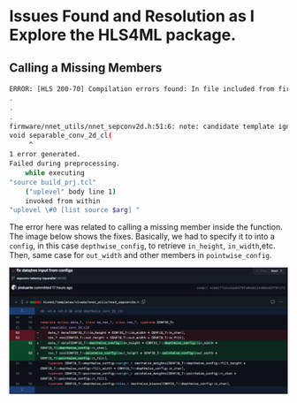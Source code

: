 # Issues Found and Resolution as I Explore the HLS4ML package.
## Calling a Missing Members
```bash
ERROR: [HLS 200-70] Compilation errors found: In file included from firmware/smartpixels.cpp:1: ...
.
.
.
firmware/nnet_utils/nnet_sepconv2d.h:51:6: note: candidate template ignored: substitution failure [with data_T = ap_fixed<12, 11, 5, 3, 0>, dw_res_T = ap_fixed<12, 11, 5, 3, 0>, res_T = ap_fixed<12, 11, 5, 3, 0>, CONFIG_T = config2]
void separable_conv_2d_cl(
     ^
1 error generated.
Failed during preprocessing.
    while executing
"source build_prj.tcl"
    ("uplevel" body line 1)
    invoked from within
"uplevel \#0 [list source $arg] "
```
The error here was related to calling a missing member inside the function. The image below shows the fixes. Basically, we had to specify it to into a `config`, in this case `depthwise_config`, to retrieve `in_height`, `in_width`,etc. Then, same case for `out_width` and other members in `pointwise_config`.

![Untitled](./images/SepConv2D_pr938.png) 
